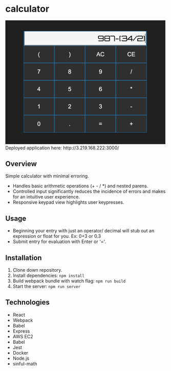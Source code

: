 # calculator

<img src="screenshot.png" width="500">
 Deployed application here: http://3.219.168.222:3000/

## Overview

Simple calculator with minimal erroring.

- Handles basic arithmetic operations (+ - / *) and nested parens.
- Controlled input significantly reduces the incidence of errors and makes for an intuitive user experience.
- Responsive keypad view highlights user keypresses. 

## Usage

- Beginning your entry with just an operator/ decimal will stub out an expression or float for you. Ex: 0+3 or 0.3
- Submit entry for evaluation with Enter or '='.

## Installation

1. Clone down repository.
2. Install dependencies: 
```npm install```
4. Build webpack bundle with watch flag: 
```npm run build ```
2. Start the server:
````npm run server````

## Technologies

- React 
- Webpack
- Babel
- Express
- AWS EC2
- Babel
- Jest
- Docker
- Node.js
- sinful-math
